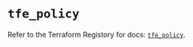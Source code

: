 # `tfe_policy`

Refer to the Terraform Registory for docs: [`tfe_policy`](https://registry.terraform.io/providers/hashicorp/tfe/0.44.1/docs/resources/policy).
